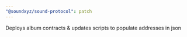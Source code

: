 ```yaml
---
"@soundxyz/sound-protocol": patch
---
```


Deploys album contracts & updates scripts to populate addresses in json
